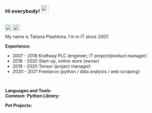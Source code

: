 ### Hi everybody! <img src="https://media.giphy.com/media/hvRJCLFzcasrR4ia7z/giphy.gif" width="25px">
<br/>
<a href="https://t.me/t_ptashka">
  <img align="left" alt="Abhishek's Telegram" width="22px" src="https://cdn.jsdelivr.net/npm/simple-icons@v3/icons/telegram.svg" />
</a>
<a href="https://www.instagram.com/tatyankap">
  <img align="left" alt="Instagram" width="22px" src="https://cdn.jsdelivr.net/npm/simple-icons@v3/icons/instagram.svg" />
</a>

<br />

My name is Tatiana Ptashkina. I'm in IT since 2007.

**Experience:**

* 2007 - 2018 Kraftway PLC (engineer, IT project/product manager)
* 2018 - 2020 Start-up, online store (owner)
* 2019 - 2020 Tensor (project manager)
* 2020 - 2021 Freelance (python / data analysis / web scraping)
<br />
  
**Languages and Tools:**  
***Common:***
***Python Library:***

**Pet Projects:**
